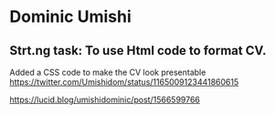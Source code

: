 # Dominic Umishi
## Strt.ng task: To use Html code to format CV. 
Added a CSS code to make the CV look presentable
https://twitter.com/Umishidom/status/1165009123441860615

https://lucid.blog/umishidominic/post/1566599766